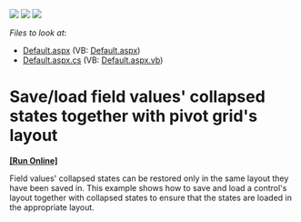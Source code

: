 <!-- default badges list -->
![](https://img.shields.io/endpoint?url=https://codecentral.devexpress.com/api/v1/VersionRange/128577928/13.1.8%2B)
[![](https://img.shields.io/badge/Open_in_DevExpress_Support_Center-FF7200?style=flat-square&logo=DevExpress&logoColor=white)](https://supportcenter.devexpress.com/ticket/details/E20015)
[![](https://img.shields.io/badge/📖_How_to_use_DevExpress_Examples-e9f6fc?style=flat-square)](https://docs.devexpress.com/GeneralInformation/403183)
<!-- default badges end -->
<!-- default file list -->
*Files to look at*:

* [Default.aspx](./CS/ASPxPivotGrid_SaveLoadCollapsedState/Default.aspx) (VB: [Default.aspx](./VB/ASPxPivotGrid_SaveLoadCollapsedState/Default.aspx))
* [Default.aspx.cs](./CS/ASPxPivotGrid_SaveLoadCollapsedState/Default.aspx.cs) (VB: [Default.aspx.vb](./VB/ASPxPivotGrid_SaveLoadCollapsedState/Default.aspx.vb))
<!-- default file list end -->
# Save/load field values' collapsed states together with pivot grid's layout
<!-- run online -->
**[[Run Online]](https://codecentral.devexpress.com/e20015/)**
<!-- run online end -->


<p>Field values' collapsed states can be restored only in the same layout they have been saved in. This example shows how to save and load a control's layout together with collapsed states to ensure that the states are loaded in the appropriate layout.</p><br />


<br/>


